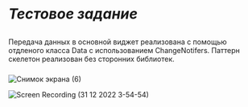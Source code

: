 # _Тестовое задание_
##
Передача данных в основной виджет реализована с помощью отдленого класса Data с использованием ChangeNotifers.
Паттерн скелетон реализован без сторонних библиотек.

###


![Снимок экрана (6)](https://user-images.githubusercontent.com/99863500/210110653-bd1cdf2d-b827-40e2-8f16-7f66a5ad08ea.png)



![Screen Recording (31 12 2022 3-54-54)](https://user-images.githubusercontent.com/99863500/210111075-01dff8f1-3886-49e3-805d-258eb7223cb7.gif)
